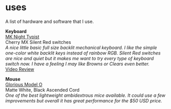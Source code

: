 # uses

A list of hardware and software that I use.

**Keyboard**  
[MK Night Typist](https://mechanicalkeyboards.com/shop/index.php?l=product_detail&p=4295)  
Cherry MX Silent Red switches  
*A nice little basic full size backlit mechanical keyboard. I like the simple one-color white backlit keys instead of rainbow RGB. Silent Red switches are nice and quiet but it makes me want to try every type of keyboard switch now. I have a feeling I may like Browns or Clears even better.*  
[Video Review](https://www.youtube.com/watch?v=4o7bGb9CVuM)

**Mouse**  
[Glorious Model O](https://www.pcgamingrace.com/products/glorious-model-o-white)  
Matte White, Black Ascended Cord  
*One of the best lightweight ambidextrous mice available. It could use a few improvements but overall it has great performance for the $50 USD price.*